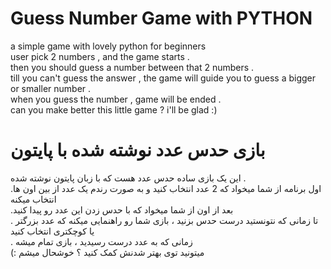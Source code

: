 # Guess Number Game with PYTHON
a simple game with lovely python for beginners <br>
user pick 2 numbers , and the game starts . <br>
then you should guess a number between that 2 numbers . <br>
till you can't guess the answer , the game will guide you to guess a bigger or smaller number . <br>
when you guess the number , game will be ended .<br>
can you make better this little game ? i'll be glad :)


# بازی حدس عدد نوشته شده با پایتون
این یک بازی ساده حدس عدد هست که با زبان پایتون نوشته شده .
<br>
.اول برنامه از شما میخواد که 2 عدد انتخاب کنید و به صورت رندم یک عدد از بین اون ها انتخاب میکنه
<br>
.بعد از اون از شما میخواد که با حدس زدن این عدد رو پیدا کنید
<br>
. تا زمانی که نتونستید درست حدس بزنید ، بازی شما رو راهنمایی میکنه که عدد بزرگتر یا کوچکتری انتخاب کنید
<br>
. زمانی که به عدد درست رسیدید ، بازی تمام میشه
<br>
(: میتونید توی بهتر شدنش کمک کنید ؟ خوشحال میشم


